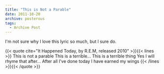 ```yaml
---
title: "This is Not a Parable"
date: 2011-10-20
archive: posterous
tags: 
  - Archive Post
---
```


I'm not sure why I love this lyric so much, but I sure do.

{{< quote cite="It Happened Today, by R.E.M, released 2010" >}}{{< lines >}}
This is not a parable
This is a terrible…
This is a terrible thing
Yes I will rhyme that after…
After all I've done today
I have earned my wings 
{{< /lines >}}{{< /quote >}}